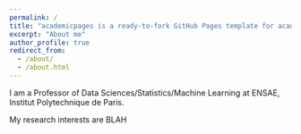 ```yaml
---
permalink: /
title: "academicpages is a ready-to-fork GitHub Pages template for academic personal websites"
excerpt: "About me"
author_profile: true
redirect_from: 
  - /about/
  - /about.html
---
```


I am a Professor of Data Sciences/Statistics/Machine Learning at ENSAE,
Institut Polytechnique de Paris. 

My research interests are BLAH

